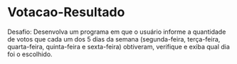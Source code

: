 # Votacao-Resultado
Desafio: Desenvolva um programa em que o usuário informe a quantidade de votos que cada um dos 5 dias da semana (segunda-feira, terça-feira, quarta-feira, quinta-feira e sexta-feira) obtiveram, verifique e exiba qual dia foi o escolhido.
